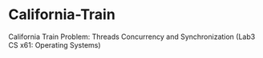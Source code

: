 # California-Train
California Train Problem: Threads Concurrency and Synchronization (Lab3 CS x61: Operating Systems)
